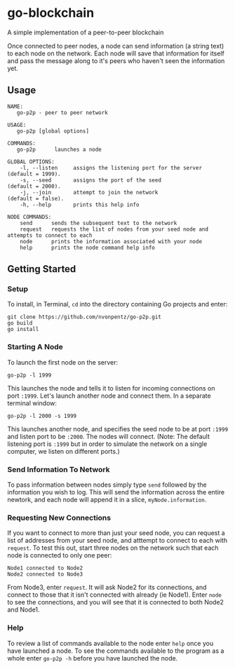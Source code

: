 # go-blockchain

A simple implementation of a peer-to-peer blockchain

Once connected to peer nodes, a node can send information (a string text) to each node on the network.  Each node will save that information for itself and pass the message along to it's peers who haven't seen the information yet.

## Usage
```
NAME:
   go-p2p - peer to peer network

USAGE:
   go-p2p [global options]

COMMANDS:
   go-p2p      launches a node

GLOBAL OPTIONS:
    -l, --listen     assigns the listening port for the server        (default = 1999).
    -s, --seed       assigns the port of the seed                     (default = 2000).
    -j, --join       attempt to join the network                      (default = false).
    -h, --help       prints this help info

NODE COMMANDS:
    send      sends the subsequent text to the network
    request   requests the list of nodes from your seed node and attempts to connect to each
    node      prints the information associated with your node
    help      prints the node command help info
```

## Getting Started
### Setup
To install, in Terminal, `cd` into the directory containing Go projects and enter:
```
git clone https://github.com/nvonpentz/go-p2p.git
go build
go install
```
### Starting A Node
To launch the first node on the server:
```
go-p2p -l 1999
```
This launches the node and tells it to listen for incoming connections on port `:1999`.  Let's launch another node and connect them.  In a separate terminal window:
```
go-p2p -l 2000 -s 1999
```
This launches another node, and specifies the seed node to be at port `:1999` and listen port to be `:2000`.  The nodes will connect. (Note:  The default listening port is `:1999` but in order to simulate the network on a single computer, we listen on different ports.)

### Send Information To Network
To pass information between nodes simply type `send` followed by the information you wish to log.  This will send the information across the entire newtork, and each node will append it in a slice, `myNode.information`.

### Requesting New Connections
If you want to connect to more than just your seed node, you can request a list of addresses from your seed node, and atttempt to connect to each with `request`. To test this out, start three nodes on the network such that each node is connected to only one peer:

```
Node1 connected to Node2
Node2 connected to Node3
```

From Node3, enter `request`.  It will ask Node2 for its connections, and connect to those that it isn't connected with already (ie Node1).  Enter `node` to see the connections, and you will see that it is connected to both Node2 and Node1.

### Help
To review a list of commands available to the node enter `help` once you have launched a node.  To see the commands available to the program as a whole enter `go-p2p -h` before you have launched the node.









